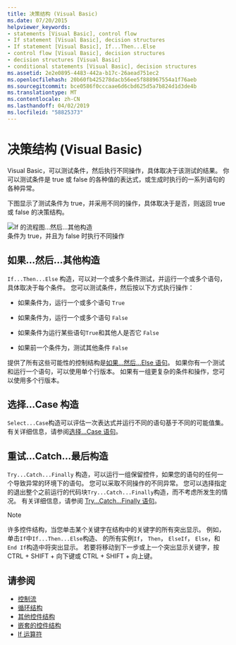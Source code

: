 ```yaml
---
title: 决策结构 (Visual Basic)
ms.date: 07/20/2015
helpviewer_keywords:
- statements [Visual Basic], control flow
- If statement [Visual Basic], decision structures
- If statement [Visual Basic], If...Then...Else
- control flow [Visual Basic], decision structures
- decision structures [Visual Basic]
- conditional statements [Visual Basic], decision structures
ms.assetid: 2e2e0895-4483-442a-b17c-26aead751ec2
ms.openlocfilehash: 20b60fb425278dacb56ee5f888967554a1f76aeb
ms.sourcegitcommit: bce0586f0cccaae6d6cbd625d5a7b824d1d3de4b
ms.translationtype: MT
ms.contentlocale: zh-CN
ms.lasthandoff: 04/02/2019
ms.locfileid: "58825373"
---
```

# <a name="decision-structures-visual-basic"></a>决策结构 (Visual Basic)
Visual Basic，可以测试条件，然后执行不同操作，具体取决于该测试的结果。 你可以测试条件是 true 或 false 的各种值的表达式，或生成时执行的一系列语句的各种异常。  
  
 下图显示了测试条件为 true，并采用不同的操作，具体取决于是否，则返回 true 或 false 的决策结构。  
  
 ![If 的流程图...然后...其他构造](../../../../visual-basic/programming-guide/language-features/control-flow/media/ifthenelse.gif "IfThenElse")  
条件为 true，并且为 false 时执行不同操作  
  
## <a name="ifthenelse-construction"></a>如果...然后...其他构造  
 `If...Then...Else` 构造，可以对一个或多个条件测试，并运行一个或多个语句，具体取决于每个条件。 您可以测试条件，然后按以下方式执行操作：  
  
-   如果条件为，运行一个或多个语句 `True`  
  
-   如果条件为，运行一个或多个语句 `False`  
  
-   如果条件为运行某些语句`True`和其他人是否它 `False`  
  
-   如果前一个条件为，测试其他条件 `False`  
  
 提供了所有这些可能性的控制结构是[如果...然后...Else 语句](../../../../visual-basic/language-reference/statements/if-then-else-statement.md)。 如果你有一个测试和运行一个语句，可以使用单个行版本。 如果有一组更复杂的条件和操作，您可以使用多个行版本。  
  
## <a name="selectcase-construction"></a>选择...Case 构造  
 `Select...Case`构造可以评估一次表达式并运行不同的语句基于不同的可能值集。 有关详细信息，请参阅[选择...Case 语句](../../../../visual-basic/language-reference/statements/select-case-statement.md)。  
  
## <a name="trycatchfinally-construction"></a>重试...Catch...最后构造  
 `Try...Catch...Finally` 构造，可以运行一组保留控件，如果您的语句的任何一个导致异常的环境下的语句。 您可以采取不同操作的不同异常。 您可以选择指定的退出整个之前运行的代码块`Try...Catch...Finally`构造，而不考虑所发生的情况。 有关详细信息，请参阅 [Try...Catch...Finally 语句](../../../../visual-basic/language-reference/statements/try-catch-finally-statement.md)。  
  
> [!NOTE]
>  许多控件结构，当您单击某个关键字在结构中的关键字的所有突出显示。 例如，单击`If`中`If...Then...Else`构造、 的所有实例`If`， `Then`， `ElseIf`， `Else`，和`End If`构造中将突出显示。 若要将移动到下一步或上一个突出显示关键字，按 CTRL + SHIFT + 向下键或 CTRL + SHIFT + 向上键。  
  
## <a name="see-also"></a>请参阅

- [控制流](../../../../visual-basic/programming-guide/language-features/control-flow/index.md)
- [循环结构](../../../../visual-basic/programming-guide/language-features/control-flow/loop-structures.md)
- [其他控件结构](../../../../visual-basic/programming-guide/language-features/control-flow/other-control-structures.md)
- [嵌套的控件结构](../../../../visual-basic/programming-guide/language-features/control-flow/nested-control-structures.md)
- [If 运算符](../../../../visual-basic/language-reference/operators/if-operator.md)
